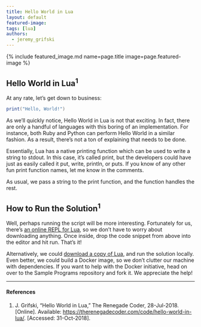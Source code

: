 ```yaml
---
title: Hello World in Lua
layout: default
featured-image:
tags: [lua]
authors:
  - jeremy_grifski
---
```


{% include featured_image.md name=page.title image=page.featured-image %}

## Hello World in Lua<sup>1</sup>

At any rate, let’s get down to business:

```lua
print("Hello, World!")
```

As we’ll quickly notice, Hello World in Lua is not that exciting. In fact, there
are only a handful of languages with this boring of an implementation. For
instance, both Ruby and Python can perform Hello World in a similar fashion.
As a result, there’s not a ton of explaining that needs to be done.

Essentially, Lua has a native printing function which can be used to write a
string to stdout. In this case, it’s called print, but the developers could
have just as easily called it put, write, println, or puts. If you know of any
other fun print function names, let me know in the comments.

As usual, we pass a string to the print function, and the function handles the rest.

## How to Run the Solution<sup>1</sup>

Well, perhaps running the script will be more interesting. Fortunately for us,
there’s [an online REPL for Lua][2], so we don’t have to worry about downloading
anything. Once inside, drop the code snippet from above into the editor and hit
run. That’s it!

Alternatively, we could [download a copy of Lua][3], and run the solution locally.
Even better, we could build a Docker image, so we don’t clutter our machine with
dependencies. If you want to help with the Docker initiative, head on over to
the Sample Programs repository and fork it. We appreciate the help!

---

#### References

1. J. Grifski, “Hello World in Lua,” The Renegade Coder, 28-Jul-2018.
  [Online]. Available: <https://therenegadecoder.com/code/hello-world-in-lua/>.
  [Accessed: 31-Oct-2018].

[2]: https://repl.it/languages/lua
[3]: https://www.lua.org/download.html
